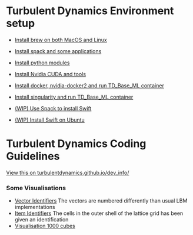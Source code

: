 # Turbulent Dynamics Environment setup

* [Install brew on both MacOS and Linux](env_setup/install_0_brew.md)
* [Install spack and some applications](env_setup/install_1_with_spack.md)
* [Install python modules](env_setup/install_2_python_modules.md)

* [Install Nvidia CUDA and tools](env_setup/nvidia_for_Ubuntu_18_10.md)
* [Install docker, nvidia-docker2 and run TD_Base_ML container](env_setup/nvidia_docker2_base_ml_container.md)
* [Install singularity and run TD_Base_ML container](env_setup/singularity_base_ml_container.md)

* [(WIP) Use Spack to install Swift](env_setup/spack_swift_package.py)
* [(WIP) Install Swift on Ubuntu](env_setup/swift_for_ubuntu.md)


# Turbulent Dynamics Coding Guidelines

[View this on turbulentdynamics.github.io/dev_info/](https://turbulentdynamics.github.io/TDEnvSetup/)

### Some Visualisations
 * [Vector Identifiers](https://turbulentdynamics.github.io/TDEnvSetup/graphics/arrows.html) The vectors are numbered differently than usual LBM implementations
 * [Item Identifiers](https://turbulentdynamics.github.io/TDEnvSetup/graphics/cube.html) The cells in the outer shell of the lattice grid has been given an identification
 * [Visualisation 1000 cubes](https://turbulentdynamics.github.io/TDEnvSetup/graphics/1000.html)


